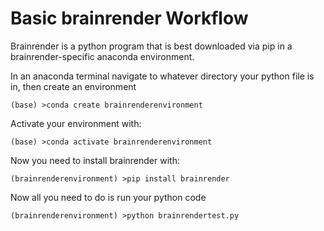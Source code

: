 # Basic brainrender Workflow

Brainrender is a python program that is best downloaded via pip in a brainrender-specific anaconda environment.  


In an anaconda terminal navigate to whatever directory your python file is in, then create an environment

```
(base) >conda create brainrenderenvironment
```

Activate your environment with:
```
(base) >conda activate brainrenderenvironment
```

Now you need to install brainrender with:

```
(brainrenderenvironment) >pip install brainrender
```

Now all you need to do is run your python code

```
(brainrenderenvironment) >python brainrendertest.py
```
